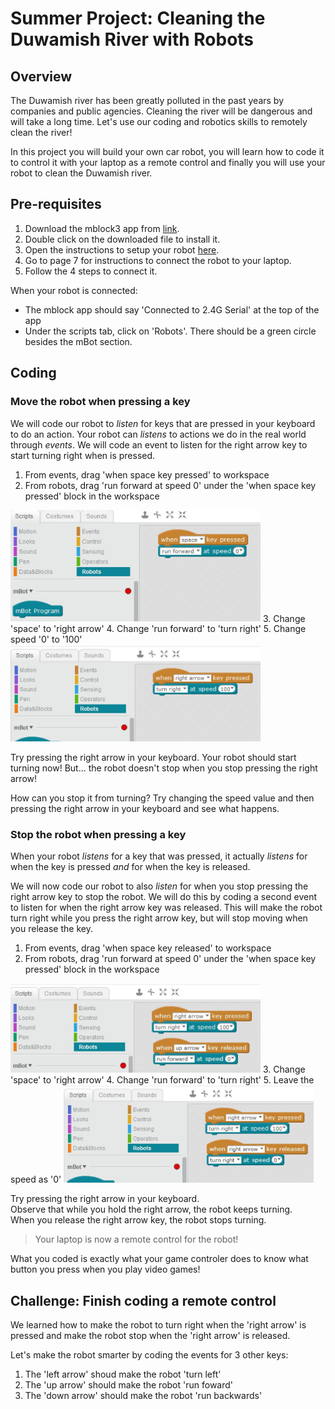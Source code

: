 # Summer Project: Cleaning the Duwamish River with Robots
## Overview
The Duwamish river has been greatly polluted in the past years by companies and public agencies. Cleaning the river will be dangerous and will take a long time. Let's use our coding and robotics skills to remotely clean the river!  

In this project you will build your own car robot, you will learn how to code it to control it with your laptop as a remote control and finally you will use your robot to clean the Duwamish river.

## Pre-requisites
1. Download the mblock3 app from [link](http://www.mblock.cc/software/mblock/mblock3/).
2. Double click on the downloaded file to install it.
3. Open the instructions to setup your robot [here](0_getting-started-with-mblock.pdf).
4. Go to page 7 for instructions to connect the robot to your laptop.
5. Follow the 4 steps to connect it.

When your robot is connected:
- The mblock app should say 'Connected to 2.4G Serial' at the top of the app
- Under the scripts tab, click on 'Robots'. There should be a green circle besides the mBot section.

## Coding 

### Move the robot when pressing a key
We will code our robot to _listen_ for keys that are pressed in your keyboard to do an action. Your robot can _listens_ to actions we do in the real world through *events*. We will code an event to listen for the right arrow key to start turning right when is pressed.

1. From events, drag 'when space key pressed' to workspace
2. From robots, drag 'run forward at speed 0' under the 'when space key pressed' block in the workspace  
<img src="images/3_KeyboardController_img001.jpg" width="400" alt="The workspace should look like this">
3. Change 'space' to 'right arrow'
4. Change 'run forward' to 'turn right'
5. Change speed '0' to '100'  
<img src="images/3_KeyboardController_img002.jpg" width="400" alt="The workspace should look like this">

Try pressing the right arrow in your keyboard. Your robot should start turning now! But... the robot doesn't stop when you stop pressing the right arrow!

How can you stop it from turning? Try changing the speed value and then pressing the right arrow in your keyboard and see what happens.

### Stop the robot when pressing a key
When your robot _listens_ for a key that was pressed, it actually _listens_ for when the key is pressed *and* for when the key is released.

We will now code our robot to also _listen_ for when you stop pressing the right arrow key to stop the robot. We will do this by coding a second event to listen for when the right arrow key was released. This will make the robot turn right while you press the right arrow key, but will stop moving when you release the key.

1. From events, drag 'when space key released' to workspace
2. From robots, drag 'run forward at speed 0' under the 'when space key pressed' block in the workspace
<img src="images/3_KeyboardController_img003.jpg" width="400" alt="The workspace should look like this">
3. Change 'space' to  'right arrow'
4. Change 'run forward' to 'turn right'
5. Leave the speed as '0'  
<img src="images/3_KeyboardController_img004.jpg" width="400" alt="The workspace should look like this.">


Try pressing the right arrow in your keyboard.  
Observe that while you hold the right arrow, the robot keeps turning.  
When you release the right arrow key, the robot stops turning.

> Your laptop is now a remote control for the robot!

What you coded is exactly what your game controler does to know what button you press when you play video games!

## Challenge: Finish coding a remote control

We learned how to make the robot to turn right when the 'right arrow' is pressed and make the robot stop when the 'right arrow' is released.

Let's make the robot smarter by coding the events for 3 other keys:

1. The 'left arrow' shoud make the robot 'turn left'
2. The 'up arrow' should make the robot 'run foward' 
3. The 'down arrow' should make the robot 'run backwards'

